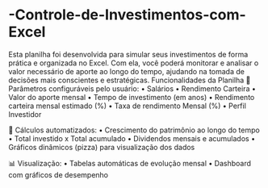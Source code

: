 # -Controle-de-Investimentos-com-Excel
Esta planilha foi desenvolvida para simular seus investimentos de forma prática e organizada no Excel. Com ela, você poderá monitorar e analisar o valor necessário de aporte ao longo do tempo, ajudando na tomada de decisões mais conscientes e estratégicas.
Funcionalidades da Planilha
📌 Parâmetros configuráveis pelo usuário:
•	Salários
•	Rendimento Carteira
•	Valor do aporte mensal
•	Tempo de investimento (em anos)
•	Rendimento carteira mensal estimado (%)
•	Taxa de rendimento Mensal (%)
•	Perfil Investidor

🧮 Cálculos automatizados:
•	Crescimento do patrimônio ao longo do tempo
•	Total investido x Total acumulado
•	Dividendos mensais e acumulados
•	Gráficos dinâmicos (pizza) para visualização dos dados

📊 Visualização:
•	Tabelas automáticas de evolução mensal
•	Dashboard com gráficos de desempenho
